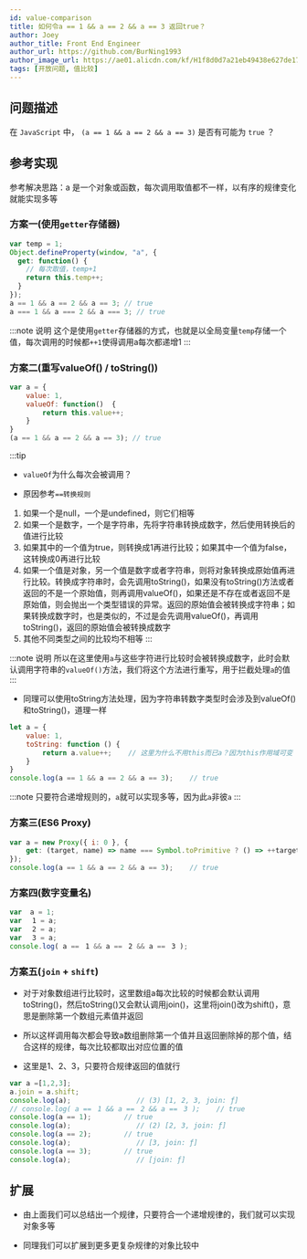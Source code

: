 ```yaml
---
id: value-comparison
title: 如何令a == 1 && a == 2 && a == 3 返回true？
author: Joey
author_title: Front End Engineer
author_url: https://github.com/BurNing1993
author_image_url: https://ae01.alicdn.com/kf/H1f8d0d7a21eb49438e627de1708be6efE.jpg
tags: [开放问题, 值比较]
---
```


## 问题描述

在 `JavaScript` 中， `(a == 1 && a == 2 && a == 3)` 是否有可能为 `true` ？

<!--truncate-->

## 参考实现

参考解决思路：a 是一个对象或函数，每次调用取值都不一样，以有序的规律变化就能实现多等

### 方案一(使用`getter`存储器)

```js
var temp = 1;
Object.defineProperty(window, "a", {
  get: function() {
    // 每次取值，temp+1
    return this.temp++;
  }
});
a == 1 && a == 2 && a == 3; // true
a === 1 && a === 2 && a === 3; // true
```

:::note 说明
这个是使用`getter`存储器的方式，也就是以全局变量`temp`存储一个值，每次调用的时候都`++1`使得调用a每次都递增1
:::

### 方案二(重写valueOf() / toString())

```js
var a = {
    value: 1,
    valueOf: function()  {
        return this.value++;
    }
}
(a == 1 && a == 2 && a == 3); // true
```

:::tip

- `valueOf`为什么每次会被调用？

- 原因参考`==转换规则`

1. 如果一个是null，一个是undefined，则它们相等
2. 如果一个是数字，一个是字符串，先将字符串转换成数字，然后使用转换后的值进行比较
3. 如果其中的一个值为true，则转换成1再进行比较；如果其中一个值为false，这转换成0再进行比较
4. 如果一个值是对象，另一个值是数字或者字符串，则将对象转换成原始值再进行比较。转换成字符串时，会先调用toString()，如果没有toString()方法或者返回的不是一个原始值，则再调用valueOf()，如果还是不存在或者返回不是原始值，则会抛出一个类型错误的异常。返回的原始值会被转换成字符串；如果转换成数字时，也是类似的，不过是会先调用valueOf()，再调用toString()，返回的原始值会被转换成数字
5. 其他不同类型之间的比较均不相等
:::

:::note 说明
所以在这里使用`a`与这些字符进行比较时会被转换成数字，此时会默认调用字符串的`valueOf()`方法，我们将这个方法进行重写，用于拦截处理`a`的值
:::

- 同理可以使用toString方法处理，因为字符串转数字类型时会涉及到valueOf()和toString()，道理一样

```js
let a = {
    value: 1,
    toString: function () {
        return a.value++;    // 这里为什么不用this而已a？因为this作用域可变
    }
}
console.log(a == 1 && a == 2 && a == 3);    // true
```

:::note
只要符合递增规则的，`a`就可以实现多等，因为此`a`非彼`a`
:::

### 方案三(ES6 Proxy)

```js
var a = new Proxy({ i: 0 }, {
    get: (target, name) => name === Symbol.toPrimitive ? () => ++target.i : target[name],
});
console.log(a == 1 && a == 2 && a == 3);    // true
```

### 方案四(数字变量名)

```js
var  a = 1;
var ﾠ1 = a;
var ﾠ2 = a;
var ﾠ3 = a;
console.log( a ==ﾠ1 && a ==ﾠ2 && a ==ﾠ3 );
```

### 方案五(`join` + `shift`)

- 对于对象数组进行比较时，这里数组a每次比较的时候都会默认调用toString()，然后toString()又会默认调用join()，这里将join()改为shift()，意思是删除第一个数组元素值并返回

- 所以这样调用每次都会导致a数组删除第一个值并且返回删除掉的那个值，结合这样的规律，每次比较都取出对应位置的值

- 这里是1、2、3，只要符合规律返回的值就行

```js
var a =[1,2,3];
a.join = a.shift;
console.log(a);                // (3) [1, 2, 3, join: ƒ]
// console.log( a ==ﾠ1 && a ==ﾠ2 && a ==ﾠ3 );    // true
console.log(a == 1);        // true
console.log(a);                // (2) [2, 3, join: ƒ]
console.log(a == 2);        // true
console.log(a);                // [3, join: ƒ]
console.log(a == 3);        // true
console.log(a);                // [join: ƒ]
```

## 扩展

- 由上面我们可以总结出一个规律，只要符合一个递增规律的，我们就可以实现对象多等

- 同理我们可以扩展到更多更复杂规律的对象比较中

